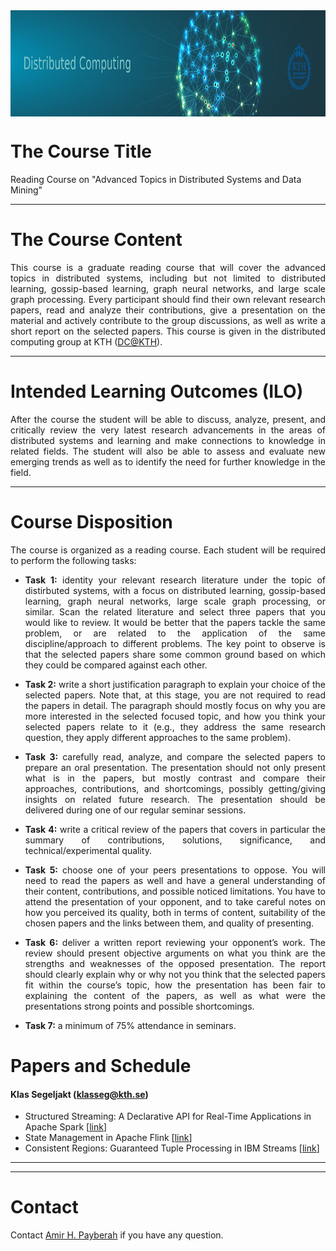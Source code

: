 <center><a href="https://dcatkth.github.io/"><img src="research.jpg" width="1400" height="170" align="center"></a></center>

# The Course Title
Reading Course on "Advanced Topics in Distributed Systems and Data Mining"

---
# The Course Content
<p align="justify">
This course is a graduate reading course that will cover the advanced topics in distributed systems, including but not limited to distributed learning, gossip-based learning, graph neural networks, and large scale graph processing. Every participant should find their own relevant research papers, read and analyze their contributions, give a presentation on the material and actively contribute to the group discussions, as well as write a short report on the selected papers. This course is given in the distributed computing group at KTH (<a href="https://dcatkth.github.io/">DC@KTH</a>).
</p>

---
# Intended Learning Outcomes (ILO)
<p align="justify">
After the course the student will be able to discuss, analyze, present, and critically review the very latest research advancements in the areas of distributed systems and learning and make connections to knowledge in related fields. The student will also be able to assess and evaluate new emerging trends as well as to identify the need for further knowledge in the field.
</p>

---
# Course Disposition
<p align="justify">
The course is organized as a reading course. Each student will be required to perform the following tasks:
<ul>
<li><p align="justify"><b>Task 1:</b> identity your relevant research literature under the topic of distirbuted systems, with a focus on distributed learning, gossip-based learning, graph neural networks, large scale graph processing, or similar. Scan the related literature and select three papers that you would like to review. It would be better that the papers tackle the same problem, or are related to the application of the same discipline/approach to different problems. The key point to observe is that the selected papers share some common ground based on which they could be compared against each other.</p></li>
<li><p align="justify"><b>Task 2:</b> write a short justification paragraph to explain your choice of the selected papers. Note that, at this stage, you are not required to read the papers in detail. The paragraph should mostly focus on why you are more interested in the selected focused topic, and how you think your selected papers relate to it (e.g., they address the same research question, they apply different approaches to the same problem).</li>
<li><p align="justify"><b>Task 3:</b> carefully read, analyze, and compare the selected papers to prepare an oral presentation. The presentation should not only present what is in the papers, but mostly contrast and compare their approaches, contributions, and shortcomings, possibly getting/giving insights on related future research. The presentation should be delivered during one of our regular seminar sessions.</li>
<li><p align="justify"><b>Task 4:</b> write a critical review of the papers that covers in particular the summary of contributions, solutions, significance, and technical/experimental quality.</li>
<li><p align="justify"><b>Task 5:</b> choose one of your peers presentations to oppose. You will need to read the papers as well and have a general understanding of their content, contributions, and possible noticed limitations. You have to attend the presentation of your opponent, and to take careful notes on how you perceived its quality, both in terms of content, suitability of the chosen papers and the links between them, and quality of presenting.</li>
<li><p align="justify"><b>Task 6:</b> deliver a written report reviewing your opponent’s work. The review should present objective arguments on what you think are the strengths and weaknesses of the opposed presentation. The report should clearly explain why or why not you think that the selected papers fit within the course’s topic, how the presentation has been fair to explaining the content of the papers, as well as what were the presentations strong points and possible shortcomings.</li>
<li><p align="justify"><b>Task 7:</b> a minimum of 75% attendance in seminars.</li>
</ul>
</p>

<!--
# Enrollment
Those who are interested in registering for this course and gaining credits, please make sure to have your name on the following list before September 30, 2019: [link](https://docs.google.com/spreadsheets/d/1dLaYwNC9rXUTi-UcTtT_07dEMjo5xVUVvZ25G1v1Pz4/edit?usp=sharing)
-->

# Papers and Schedule
#### Klas Segeljakt (klasseg@kth.se)
* Structured Streaming: A Declarative API for Real-Time Applications in Apache Spark [[link](https://www-cs.stanford.edu/~matei/papers/2018/sigmod_structured_streaming.pdf)]
* State Management in Apache Flink [[link](https://pdfs.semanticscholar.org/6fa0/917417d3c213b0e130ae01b7b440b1868dde.pdf)]
* Consistent Regions: Guaranteed Tuple Processing in IBM Streams [[link](https://pdfs.semanticscholar.org/2dd7/d97ca3b007aff337b717d27e6f7f155e820c.pdf)]

---
<!--
# Schedule
<table style="width:100%">
  <tr>
    <th>Date</th>
    <th>Speaker</th> 
    <th>Oponent</th>
    <th>Slide</th>
    <th>Papers</th>
  </tr>
  <tr>
    <td>TBA</td>
    <td>Klas Segeljakt</td> 
    <td>TBA</td>
    <td>pdf</td>
    <td>* <a href="https://www-cs.stanford.edu/~matei/papers/2018/sigmod_structured_streaming.pdf">Structured Streaming: A Declarative API for Real-Time Applications in Apache Spark</a><br>* <a href="https://pdfs.semanticscholar.org/6fa0/917417d3c213b0e130ae01b7b440b1868dde.pdf">State Management in Apache Flink</a><br>* <a href="https://pdfs.semanticscholar.org/2dd7/d97ca3b007aff337b717d27e6f7f155e820c.pdf">Consistent Regions: Guaranteed Tuple Processing in IBM Streams</a>
  </tr>
</table>
-->
---
# Contact
Contact [Amir H. Payberah](https://payberah.github.io/) if you have any question.

